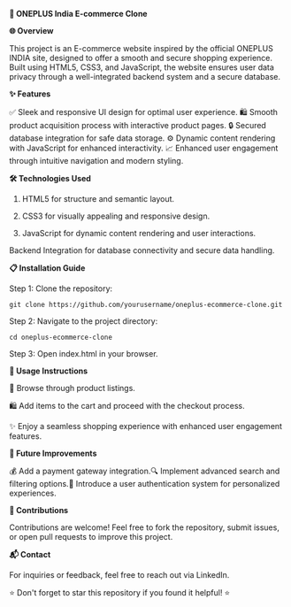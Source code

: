 **🚀 ONEPLUS India E-commerce Clone**



**🌐 Overview**

This project is an E-commerce website inspired by the official ONEPLUS INDIA site, designed to offer a smooth and secure shopping experience. Built using HTML5, CSS3, and JavaScript, the website ensures user data privacy through a well-integrated backend system and a secure database.



**✨ Features**

✅ Sleek and responsive UI design for optimal user experience.
🛍️ Smooth product acquisition process with interactive product pages.
🔒 Secured database integration for safe data storage.
⚙️ Dynamic content rendering with JavaScript for enhanced interactivity.
📈 Enhanced user engagement through intuitive navigation and modern styling.



**🛠️ Technologies Used**

1. HTML5 for structure and semantic layout.

2. CSS3 for visually appealing and responsive design.

3. JavaScript for dynamic content rendering and user interactions.

Backend Integration for database connectivity and secure data handling.


**📋 Installation Guide**

Step 1: Clone the repository:

    git clone https://github.com/yourusername/oneplus-ecommerce-clone.git

Step 2: Navigate to the project directory:

    cd oneplus-ecommerce-clone

Step 3: Open index.html in your browser.


**🚶 Usage Instructions**

🛒 Browse through product listings.

🛍️ Add items to the cart and proceed with the checkout process.

✨ Enjoy a seamless shopping experience with enhanced user engagement features.



**🔮 Future Improvements**

💰 Add a payment gateway integration.🔍 Implement advanced search and filtering options.👤 Introduce a user authentication system for personalized experiences.



**🤝 Contributions**

Contributions are welcome! Feel free to fork the repository, submit issues, or open pull requests to improve this project.


**📬 Contact**

For inquiries or feedback, feel free to reach out via LinkedIn.



⭐ Don't forget to star this repository if you found it helpful! ⭐
